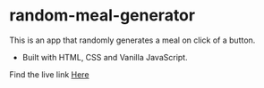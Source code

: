 # random-meal-generator
This is an app that randomly generates a meal on click of a button.

- Built with HTML, CSS and Vanilla JavaScript.

Find the live link <a href="https://randmeal.netlify.app">Here</a>
